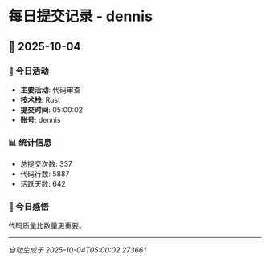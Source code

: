 # 每日提交记录 - dennis

## 📅 2025-10-04

### 🎯 今日活动
- **主要活动**: 代码审查
- **技术栈**: Rust
- **提交时间**: 05:00:02
- **账号**: dennis

### 📊 统计信息
- 总提交次数: 337
- 代码行数: 5887
- 活跃天数: 642

### 💭 今日感悟
代码质量比数量更重要。

---
*自动生成于 2025-10-04T05:00:02.273661*
